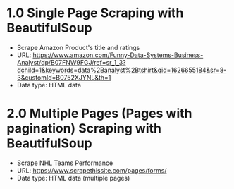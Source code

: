# 1.0 Single Page Scraping with BeautifulSoup
- Scrape Amazon Product's title and ratings
- URL: https://www.amazon.com/Funny-Data-Systems-Business-Analyst/dp/B07FNW9FGJ/ref=sr_1_3?dchild=1&keywords=data%2Banalyst%2Btshirt&qid=1626655184&sr=8-3&customId=B0752XJYNL&th=1
- Data type: HTML data

#  2.0 Multiple Pages (Pages with pagination) Scraping with BeautifulSoup
- Scrape NHL Teams Performance
- URL: https://www.scrapethissite.com/pages/forms/
- Data type: HTML data (multiple pages)
